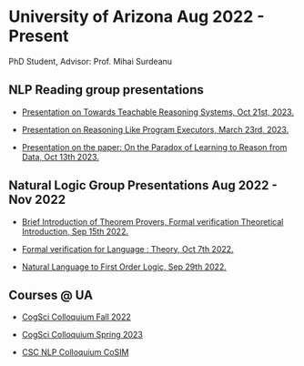 # University of Arizona Aug 2022 - Present

PhD Student, Advisor: Prof. Mihai Surdeanu

## NLP Reading group presentations

- <a href="https://github.com/sushmaakoju/study-work-reports/blob/main/university-of-arizona/sushma-akoju-NLP%20Reading%20Group%20series_%20Towards%20Teachable%20Reasoning%20Systems%20NLP%20Reading%20Group%2C%20University%20of%20Arizona.pdf">Presentation on Towards Teachable Reasoning Systems, Oct 21st, 2023.</a>

- <a href="https://github.com/sushmaakoju/study-work-reports/blob/main/university-of-arizona/sushma-akoju-reasoning-like-program-executors.pdf">Presentation on Reasoning Like Program Executors, March 23rd, 2023.</a>

- <a href="https://github.com/sushmaakoju/study-work-reports/blob/main/university-of-arizona/On%20the%20Paradox%20of%20Learning%20to%20Reason%20from%20Data-Oct13-2023.pdf">Presentation on the paper: On the Paradox of Learning to Reason from Data, Oct 13th 2023.</a>

## Natural Logic Group Presentations Aug 2022 - Nov 2022

- <a href="https://github.com/sushmaakoju/study-work-reports/blob/main/university-of-arizona/sushma-akoju-Brief-Introduction-of-Theorem-Provers-Formal-Verification-Category-Theory-SAT_SMT-solvers.pdf">Brief Introduction of Theorem Provers, Formal verification Theoretical Introduction, Sep 15th 2022.</a>

- <a href="https://github.com/sushmaakoju/study-work-reports/blob/main/university-of-arizona/sushma-akoju-Formal%20Verification%20for%20Language.pdf">Formal verification for Language : Theory, Oct 7th 2022.</a>

- <a href="https://github.com/sushmaakoju/study-work-reports/blob/main/university-of-arizona/sushma-akoju-Natural%20Language%20to%20First%20Order%20Logic.pdf"> Natural Language to First Order Logic, Sep 29th 2022.</a>

## Courses @ UA

- <a href="https://github.com/sushmaakoju/study-work-reports/blob/main/university-of-arizona/sushma-akoju-cogsci-Summary_of_Talks_related_to_Consciousness__Metacognition_and_Representation_Similarity_Analysis.pdf"> CogSci Colloquium Fall 2022</a>

- <a href="https://github.com/sushmaakoju/study-work-reports/blob/main/university-of-arizona/sushma-akoju-cog-sci-summary_of_Talks_related_to_Episodic_memory__Sentience__Social_norms_and_discussion_dynamics.pdf"> CogSci Colloquium Spring 2023</a>

- <a href="https://github.com/sushmaakoju/study-work-reports/blob/main/university-of-arizona/sushma-akoju-CoSIm.pdf"> CSC NLP Colloquium CoSIM</a>

